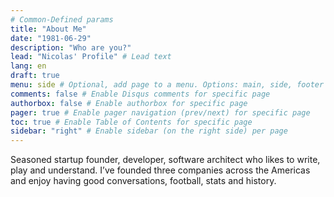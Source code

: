 ```yaml
---
# Common-Defined params
title: "About Me"
date: "1981-06-29"
description: "Who are you?"
lead: "Nicolas' Profile" # Lead text
lang: en
draft: true
menu: side # Optional, add page to a menu. Options: main, side, footer
comments: false # Enable Disqus comments for specific page
authorbox: false # Enable authorbox for specific page
pager: true # Enable pager navigation (prev/next) for specific page
toc: true # Enable Table of Contents for specific page
sidebar: "right" # Enable sidebar (on the right side) per page
---
```


Seasoned startup founder, developer, software architect who likes to write, play and understand. I’ve founded three companies across the Americas and enjoy having good conversations, football, stats and history. 

<!--more-->

